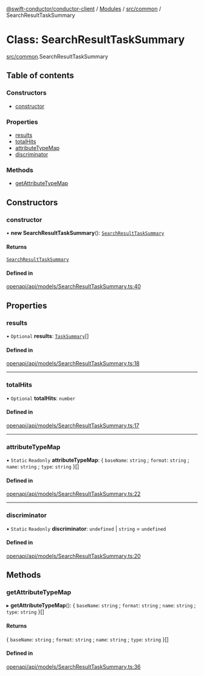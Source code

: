[@swift-conductor/conductor-client](../README.md) / [Modules](../modules.md) / [src/common](../modules/src_common.md) / SearchResultTaskSummary

# Class: SearchResultTaskSummary

[src/common](../modules/src_common.md).SearchResultTaskSummary

## Table of contents

### Constructors

- [constructor](src_common.SearchResultTaskSummary.md#constructor)

### Properties

- [results](src_common.SearchResultTaskSummary.md#results)
- [totalHits](src_common.SearchResultTaskSummary.md#totalhits)
- [attributeTypeMap](src_common.SearchResultTaskSummary.md#attributetypemap)
- [discriminator](src_common.SearchResultTaskSummary.md#discriminator)

### Methods

- [getAttributeTypeMap](src_common.SearchResultTaskSummary.md#getattributetypemap)

## Constructors

### constructor

• **new SearchResultTaskSummary**(): [`SearchResultTaskSummary`](src_common.SearchResultTaskSummary.md)

#### Returns

[`SearchResultTaskSummary`](src_common.SearchResultTaskSummary.md)

#### Defined in

[openapi/api/models/SearchResultTaskSummary.ts:40](https://github.com/swift-conductor/conductor-client-typescript/blob/d61717b/openapi/api/models/SearchResultTaskSummary.ts#L40)

## Properties

### results

• `Optional` **results**: [`TaskSummary`](src_common.TaskSummary.md)[]

#### Defined in

[openapi/api/models/SearchResultTaskSummary.ts:18](https://github.com/swift-conductor/conductor-client-typescript/blob/d61717b/openapi/api/models/SearchResultTaskSummary.ts#L18)

___

### totalHits

• `Optional` **totalHits**: `number`

#### Defined in

[openapi/api/models/SearchResultTaskSummary.ts:17](https://github.com/swift-conductor/conductor-client-typescript/blob/d61717b/openapi/api/models/SearchResultTaskSummary.ts#L17)

___

### attributeTypeMap

▪ `Static` `Readonly` **attributeTypeMap**: \{ `baseName`: `string` ; `format`: `string` ; `name`: `string` ; `type`: `string`  }[]

#### Defined in

[openapi/api/models/SearchResultTaskSummary.ts:22](https://github.com/swift-conductor/conductor-client-typescript/blob/d61717b/openapi/api/models/SearchResultTaskSummary.ts#L22)

___

### discriminator

▪ `Static` `Readonly` **discriminator**: `undefined` \| `string` = `undefined`

#### Defined in

[openapi/api/models/SearchResultTaskSummary.ts:20](https://github.com/swift-conductor/conductor-client-typescript/blob/d61717b/openapi/api/models/SearchResultTaskSummary.ts#L20)

## Methods

### getAttributeTypeMap

▸ **getAttributeTypeMap**(): \{ `baseName`: `string` ; `format`: `string` ; `name`: `string` ; `type`: `string`  }[]

#### Returns

\{ `baseName`: `string` ; `format`: `string` ; `name`: `string` ; `type`: `string`  }[]

#### Defined in

[openapi/api/models/SearchResultTaskSummary.ts:36](https://github.com/swift-conductor/conductor-client-typescript/blob/d61717b/openapi/api/models/SearchResultTaskSummary.ts#L36)
